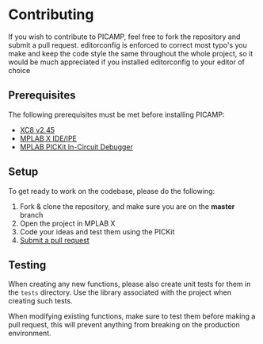 # Contributing

<!---
Used linters:
  [ESLint](https://eslint.org/)
  [EditorConfig](https://editorconfig.org)
--->

If you wish to contribute to PICAMP, feel free to fork the repository and submit a pull request.
editorconfig is enforced to correct most typo's you make and keep the code style the same throughout the whole project,
so it would be much appreciated if you installed editorconfig to your editor of choice

<!---
Prerequisites for Node.JS:

* [Node.JS V18.14.0](https://nodejs.org/en/)
* [Docker](https://www.docker.com)
* [ESLint](https://eslint.org)
* [(OPTIONAL) Yarn](https://yarnpkg.com)
--->
## Prerequisites
The following prerequisites must be met before installing PICAMP:
  - [XC8 v2.45](https://www.microchip.com/en-us/tools-resources/develop/mplab-xc-compilers)
  - [MPLAB X IDE/IPE](https://www.microchip.com/en-us/tools-resources/develop/mplab-x-ide)
  - [MPLAB PICKit In-Circuit Debugger](https://www.microchip.com/en-us/development-tool/pg164150)

## Setup
To get ready to work on the codebase, please do the following:

1. Fork & clone the repository, and make sure you are on the **master** branch
2. Open the project in MPLAB X
3. Code your ideas and test them using the PICKit
4. [Submit a pull request](https://github.com/wessel/PICAMP/compare)

## Testing
When creating any new functions, please also create unit tests for them in the `tests` directory.
Use the library associated with the project when creating such tests.

When modifying existing functions, make sure to test them before making a pull request, this will prevent
anything from breaking on the production environment.